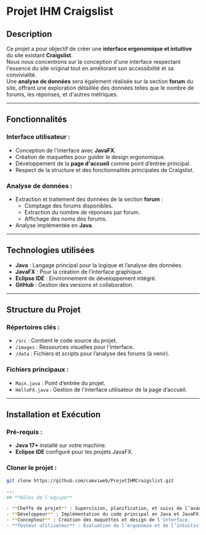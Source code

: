 # **Projet IHM Craigslist**

## **Description**
Ce projet a pour objectif de créer une **interface ergonomique et intuitive** du site existant **Craigslist**.  
Nous nous concentrons sur la conception d'une interface respectant l'essence du site original tout en améliorant son accessibilité et sa convivialité.  
Une **analyse de données** sera également réalisée sur la section **forum** du site, offrant une exploration détaillée des données telles que le nombre de forums, les réponses, et d'autres métriques.

---

## **Fonctionnalités**

### **Interface utilisateur :**
- Conception de l'interface avec **JavaFX**.
- Création de maquettes pour guider le design ergonomique.
- Développement de la **page d'accueil** comme point d’entrée principal.
- Respect de la structure et des fonctionnalités principales de Craigslist.

### **Analyse de données :**
- Extraction et traitement des données de la section **forum** :
  - Comptage des forums disponibles.
  - Extraction du nombre de réponses par forum.
  - Affichage des noms des forums.
- Analyse implémentée en **Java**.

---

## **Technologies utilisées**
- **Java** : Langage principal pour la logique et l’analyse des données.
- **JavaFX** : Pour la création de l’interface graphique.
- **Eclipse IDE** : Environnement de développement intégré.
- **GitHub** : Gestion des versions et collaboration.

---

## **Structure du Projet**

### Répertoires clés :
- `/src` : Contient le code source du projet.
- `/images` : Ressources visuelles pour l'interface.
- `/data` : Fichiers et scripts pour l’analyse des forums (à venir).

### Fichiers principaux :
- `Main.java` : Point d’entrée du projet.
- `HelloFX.java` : Gestion de l'interface utilisateur de la page d’accueil.

---

## **Installation et Exécution**

### **Pré-requis :**
- **Java 17+** installé sur votre machine.
- **Eclipse IDE** configuré pour les projets JavaFX.

### **Cloner le projet :**
```bash
git clone https://github.com/camviweb/ProjetIHMCraigslist.git

---
## **Rôles de l'équipe**

- **Cheffe de projet** : Supervision, planification, et suivi de l’avancement.
- **Développeur** : Implémentation du code principal en Java et JavaFX.
- **Concepteur** : Création des maquettes et design de l'interface.
- **Testeur utilisateur** : Évaluation de l’ergonomie et de l’intuitivité de l’interface.

